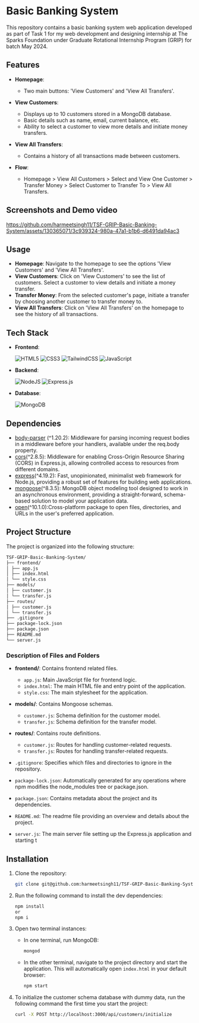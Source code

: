 # Basic Banking System

This repository contains a basic banking system web  application developed as part of Task 1 for my web development and designing internship at The Sparks Foundation under Graduate Rotational Internship Program (GRIP) for batch May 2024.

## Features

- **Homepage**: 
  - Two main buttons: 'View Customers' and 'View All Transfers'.

- **View Customers**: 
  - Displays up to 10 customers stored in a MongoDB database.
  - Basic details such as name, email, current balance, etc.
  - Ability to select a customer to view more details and initiate money transfers.

- **View All Transfers**: 
  - Contains a history of all transactions made between customers.

- **Flow**: 
  - Homepage > View All Customers > Select and View One Customer > Transfer Money > Select Customer to Transfer To > View All Transfers.

## Screenshots and Demo video

https://github.com/harmeetsingh11/TSF-GRIP-Basic-Banking-System/assets/130365071/3c939324-980a-47a1-b1b6-d6491da94ac3


## Usage

- **Homepage**: Navigate to the homepage to see the options 'View Customers' and 'View All Transfers'.
- **View Customers**: Click on 'View Customers' to see the list of customers. Select a customer to view details and initiate a money transfer.
- **Transfer Money**: From the selected customer's page, initiate a transfer by choosing another customer to transfer money to.
- **View All Transfers**: Click on 'View All Transfers' on the homepage to see the history of all transactions.

## Tech Stack

- **Frontend**: <br>
   
  ![HTML5](https://img.shields.io/badge/html5-%23E34F26.svg?style=for-the-badge&logo=html5&logoColor=white)
  ![CSS3](https://img.shields.io/badge/css3-%231572B6.svg?style=for-the-badge&logo=css3&logoColor=white)
  ![TailwindCSS](https://img.shields.io/badge/tailwindcss-%2338B2AC.svg?style=for-the-badge&logo=tailwind-css&logoColor=white)
  ![JavaScript](https://img.shields.io/badge/javascript-%23323330.svg?style=for-the-badge&logo=javascript&logoColor=%23F7DF1E)

- **Backend**: <br>
  
  ![NodeJS](https://img.shields.io/badge/node.js-6DA55F?style=for-the-badge&logo=node.js&logoColor=white)
  ![Express.js](https://img.shields.io/badge/express.js-%23404d59.svg?style=for-the-badge&logo=express&logoColor=%2361DAFB)
  
- **Database**: <br>

   ![MongoDB](https://img.shields.io/badge/MongoDB-%234ea94b.svg?style=for-the-badge&logo=mongodb&logoColor=white)

## Dependencies

- [body-parser](https://www.npmjs.com/package/body-parser) (^1.20.2): Middleware for parsing incoming request bodies in a middleware before your handlers, available under the req.body property.
- [cors](https://www.npmjs.com/package/cors)(^2.8.5): Middleware for enabling Cross-Origin Resource Sharing (CORS) in Express.js, allowing controlled access to resources from different domains.
- [express](https://www.npmjs.com/package/express)(^4.19.2): Fast, unopinionated, minimalist web framework for Node.js, providing a robust set of features for building web applications.
- [mongoose](https://www.npmjs.com/package/mongoose)(^8.3.5): MongoDB object modeling tool designed to work in an asynchronous environment, providing a straight-forward, schema-based solution to model your application data.
- [open](https://www.npmjs.com/package/open)(^10.1.0):Cross-platform package to open files, directories, and URLs in the user's preferred application.

## Project Structure

The project is organized into the following structure:

```bash
TSF-GRIP-Basic-Banking-System/
├── frontend/
│ ├── app.js
│ ├── index.html
│ └── style.css
├── models/
│ ├── customer.js
│ └── transfer.js
├── routes/
│ ├── customer.js
│ └── transfer.js
├── .gitignore
├── package-lock.json
├── package.json
├── README.md
└── server.js
```

### Description of Files and Folders

- **frontend/**: Contains frontend related files.
  - `app.js`: Main JavaScript file for frontend logic.
  - `index.html`: The main HTML file and entry point of the application.
  - `style.css`: The main stylesheet for the application.

- **models/**: Contains Mongoose schemas.
  - `customer.js`: Schema definition for the customer model.
  - `transfer.js`: Schema definition for the transfer model.

- **routes/**: Contains route definitions.
  - `customer.js`: Routes for handling customer-related requests.
  - `transfer.js`: Routes for handling transfer-related requests.

- `.gitignore`: Specifies which files and directories to ignore in the repository.
- `package-lock.json`: Automatically generated for any operations where npm modifies the node_modules tree or package.json.
- `package.json`: Contains metadata about the project and its dependencies.
- `README.md`: The readme file providing an overview and details about the project.
- `server.js`: The main server file setting up the Express.js application and starting t
  

## Installation

1. Clone the repository:
   ```bash
   git clone git@github.com:harmeetsingh11/TSF-GRIP-Basic-Banking-System.git

2. Run the following command to install the dev dependencies:
   ```bash
   npm install
   or
   npm i 

3. Open two terminal instances:

    - In one terminal, run MongoDB:
        ```bash
        mongod
    - In the other terminal, navigate to the project directory and start the application. This will automatically open `index.html` in your default browser:
  
       ```bash
       npm start
4. To initialize the customer schema database with dummy data, run the following command the first time you start the project:
   ```bash
   curl -X POST http://localhost:3000/api/customers/initialize
 
